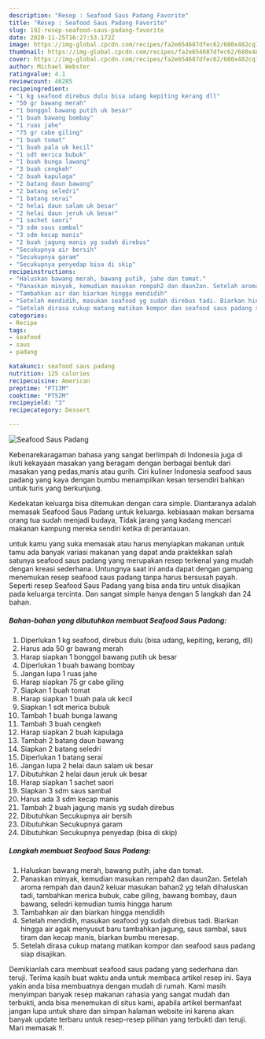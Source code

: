```yaml
---
description: "Resep : Seafood Saus Padang Favorite"
title: "Resep : Seafood Saus Padang Favorite"
slug: 192-resep-seafood-saus-padang-favorite
date: 2020-11-25T16:27:53.172Z
image: https://img-global.cpcdn.com/recipes/fa2e654687dfec62/680x482cq70/seafood-saus-padang-foto-resep-utama.jpg
thumbnail: https://img-global.cpcdn.com/recipes/fa2e654687dfec62/680x482cq70/seafood-saus-padang-foto-resep-utama.jpg
cover: https://img-global.cpcdn.com/recipes/fa2e654687dfec62/680x482cq70/seafood-saus-padang-foto-resep-utama.jpg
author: Michael Webster
ratingvalue: 4.1
reviewcount: 46285
recipeingredient:
- "1 kg seafood direbus dulu bisa udang kepiting kerang dll"
- "50 gr bawang merah"
- "1 bonggol bawang putih uk besar"
- "1 buah bawang bombay"
- "1 ruas jahe"
- "75 gr cabe giling"
- "1 buah tomat"
- "1 buah pala uk kecil"
- "1 sdt merica bubuk"
- "1 buah bunga lawang"
- "3 buah cengkeh"
- "2 buah kapulaga"
- "2 batang daun bawang"
- "2 batang seledri"
- "1 batang serai"
- "2 helai daun salam uk besar"
- "2 helai daun jeruk uk besar"
- "1 sachet saori"
- "3 sdm saus sambal"
- "3 sdm kecap manis"
- "2 buah jagung manis yg sudah direbus"
- "Secukupnya air bersih"
- "Secukupnya garam"
- "Secukupnya penyedap bisa di skip"
recipeinstructions:
- "Haluskan bawang merah, bawang putih, jahe dan tomat."
- "Panaskan minyak, kemudian masukan rempah2 dan daun2an. Setelah aroma rempah dan daun2 keluar masukan bahan2 yg telah dihaluskan tadi, tambahkan merica bubuk, cabe giling, bawang bombay, daun bawang, seledri kemudian tumis hingga harum"
- "Tambahkan air dan biarkan hingga mendidih"
- "Setelah mendidih, masukan seafood yg sudah direbus tadi. Biarkan hingga air agak menyusut baru tambahkan jagung, saus sambal, saus tiram dan kecap manis, biarkan bumbu meresap."
- "Setelah dirasa cukup matang matikan kompor dan seafood saus padang siap disajikan."
categories:
- Recipe
tags:
- seafood
- saus
- padang

katakunci: seafood saus padang 
nutrition: 125 calories
recipecuisine: American
preptime: "PT13M"
cooktime: "PT52M"
recipeyield: "3"
recipecategory: Dessert

---
```



![Seafood Saus Padang](https://img-global.cpcdn.com/recipes/fa2e654687dfec62/680x482cq70/seafood-saus-padang-foto-resep-utama.jpg)

Kebenarekaragaman bahasa yang sangat berlimpah di Indonesia juga di ikuti kekayaan masakan yang beragam dengan berbagai bentuk dari masakan yang pedas,manis atau gurih. Ciri kuliner Indonesia seafood saus padang yang kaya dengan bumbu menampilkan kesan tersendiri bahkan untuk turis yang berkunjung.




Kedekatan keluarga bisa ditemukan dengan cara simple. Diantaranya adalah memasak Seafood Saus Padang untuk keluarga. kebiasaan makan bersama orang tua sudah menjadi budaya, Tidak jarang yang kadang mencari makanan kampung mereka sendiri ketika di perantauan.

untuk kamu yang suka memasak atau harus menyiapkan makanan untuk tamu ada banyak variasi makanan yang dapat anda praktekkan salah satunya seafood saus padang yang merupakan resep terkenal yang mudah dengan kreasi sederhana. Untungnya saat ini anda dapat dengan gampang menemukan resep seafood saus padang tanpa harus bersusah payah.
Seperti resep Seafood Saus Padang yang bisa anda tiru untuk disajikan pada keluarga tercinta. Dan sangat simple hanya dengan 5 langkah dan 24 bahan.


<!--inarticleads1-->

##### Bahan-bahan yang dibutuhkan membuat Seafood Saus Padang:

1. Diperlukan 1 kg seafood, direbus dulu (bisa udang, kepiting, kerang, dll)
1. Harus ada 50 gr bawang merah
1. Harap siapkan 1 bonggol bawang putih uk besar
1. Diperlukan 1 buah bawang bombay
1. Jangan lupa 1 ruas jahe
1. Harap siapkan 75 gr cabe giling
1. Siapkan 1 buah tomat
1. Harap siapkan 1 buah pala uk kecil
1. Siapkan 1 sdt merica bubuk
1. Tambah 1 buah bunga lawang
1. Tambah 3 buah cengkeh
1. Harap siapkan 2 buah kapulaga
1. Tambah 2 batang daun bawang
1. Siapkan 2 batang seledri
1. Diperlukan 1 batang serai
1. Jangan lupa 2 helai daun salam uk besar
1. Dibutuhkan 2 helai daun jeruk uk besar
1. Harap siapkan 1 sachet saori
1. Siapkan 3 sdm saus sambal
1. Harus ada 3 sdm kecap manis
1. Tambah 2 buah jagung manis yg sudah direbus
1. Dibutuhkan Secukupnya air bersih
1. Dibutuhkan Secukupnya garam
1. Dibutuhkan Secukupnya penyedap (bisa di skip)




<!--inarticleads2-->

##### Langkah membuat  Seafood Saus Padang:

1. Haluskan bawang merah, bawang putih, jahe dan tomat.
1. Panaskan minyak, kemudian masukan rempah2 dan daun2an. Setelah aroma rempah dan daun2 keluar masukan bahan2 yg telah dihaluskan tadi, tambahkan merica bubuk, cabe giling, bawang bombay, daun bawang, seledri kemudian tumis hingga harum
1. Tambahkan air dan biarkan hingga mendidih
1. Setelah mendidih, masukan seafood yg sudah direbus tadi. Biarkan hingga air agak menyusut baru tambahkan jagung, saus sambal, saus tiram dan kecap manis, biarkan bumbu meresap.
1. Setelah dirasa cukup matang matikan kompor dan seafood saus padang siap disajikan.




Demikianlah cara membuat seafood saus padang yang sederhana dan teruji. Terima kasih buat waktu anda untuk membaca artikel resep ini. Saya yakin anda bisa membuatnya dengan mudah di rumah. Kami masih menyimpan banyak resep makanan rahasia yang sangat mudah dan terbukti, anda bisa menemukan di situs kami, apabila artikel bermanfaat jangan lupa untuk share dan simpan halaman website ini karena akan banyak update terbaru untuk resep-resep pilihan yang terbukti dan teruji. Mari memasak !!. 
